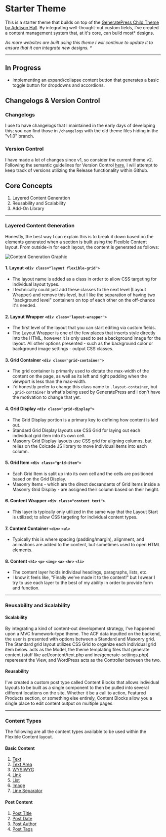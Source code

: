 # Starter Theme

This is a starter theme that builds on top of the [GeneratePress Child Theme by Addison Hall](https://github.com/addisonhall/generatepress-child "GitHub Link"). By integrating well-thought-out custom fields, I've created a content management system that, at it's core, can build most* designs. 

*As more websites are built using this theme I will continue to update it to ensure that it can integrate new designs. \**

---

## In Progress

- Implementing an expand/collapse content button that generates a basic toggle button for dropdowns and accordions. 

## Changelogs & Version Control

### Changelogs
I use to have changelogs that I maintained in the early days of developing this; you can find those in `/changelogs` with the old theme files hiding in the "v1.0" branch. 

### Version Control

I have made a lot of changes since v1, so consider the current theme v2. Following the semantic guidelines for Version Control [here](https://semver.org/ "Semantic Versioning 2.0.0"), I will attempt to keep track of versions utilizing the Release functionality within Github.

## Core Concepts

1. Layered Content Generation
2. Reusability and Scalability
3. Add-On Library

---

### Layered Content Generation

Honestly, the best way I can explain this is to break it down based on the elements generated when a section is built using the Flexible Content layout. From outside-in for each layout, the content is generated as follows:

![Content Generation Graphic](https://i.imgur.com/Oy1YzYa.png)

#### 1. Layout `<div class="layout flexible-grid">`

- The layout name is added as a class in order to allow CSS targeting for individual layout types. 
- I technically could just add these classes to the next level (Layout Wrapper) and remove this level, but I like the separation of having two "background level" containers on top of each other on the off-chance it's needed.

#### 2. Layout Wrapper `<div class="layout-wrapper">`

- The first level of the layout that you can start editing via custom fields. 
- The Layout Wrapper is one of the few places that inserts style directly into the HTML, however it is only used to set a background image for the layout. All other options presented - such as the background color or background image settings - output CSS classes.

#### 3. Grid Container `<div class="grid-container">`

- The grid container is primarily used to dictate the max-width of the content on the page, as well as its left and right padding when the viewport is less than the max-width. 
- I'd honestly prefer to change this class name to `.layout-container`, but `.grid-container` is what's being used by GeneratePress and I don't have the motivation to change that yet.

#### 4. Grid Display `<div class="grid-display">`

- The Grid Display portion is a primary key to defining how content is laid out. 
- Standard Grid Display layouts use CSS Grid for laying out each individual grid item into its own cell.
- Masonry Grid Display layouts use CSS grid for aligning columns, but relies on the Colcade JS library to move individual items into each column. 

#### 5. Grid Item `<div class="grid-item">`

- Each Grid Item is split up into its own cell and the cells are positioned based on the Grid Display. 
- Masonry Items - which are the direct decsandants of Grid Items inside a Masonry Grid Display - are assigned their column based on their height. 

#### 6. Content Wrapper `<div class="content text">`

- This layer is typically only utilized in the same way that the Layout Start is utilized; to allow CSS targeting for individual content types.

#### 7. Content Container `<div>` `<ul>`

- Typically this is where spacing (padding/margin), alignment, and animations are added to the content, but sometimes used to open HTML elements.

#### 8. Content `<h1>` `<p>` `<img>` `<a>` `<hr>` `<li>`

- The content layer holds individaul headings, paragraphs, lists, etc. 
- I know it feels like, "Finally we've made it to the content!" but I swear I try to use each layer to the best of my ability in order to provide form and function.

---

### Reusability and Scalability

#### Scalability

By integrating a kind of content-out development strategy, I've happened upon a MVC framework-type theme. The ACF data inputted on the backend, the user is presented with options between a Standard and Masonry grid. The Standard grid layout utilizes CSS Grid to organize each individual grid item below.  acts as the Model, the theme templating files that generate content (stuff like acf/content/text.php and inc/generate-settings.php) reperesent the View, and WordPress acts as the Controller between the two.

#### Reusability

I've created a custom post type called Content Blocks that allows individual layouts to be built as a single component to then be pulled into several different locations on the site. Whether it be a call to action, Featured Products section, or something else entirely, Content Blocks allow you a single place to edit content output on multiple pages.

---

### Content Types

The following are all the content types available to be used within the Flexible Content layout.

#### Basic Content

1. [Text](https://i.imgur.com/U5aE1EN.png)
2. [Text Area](https://i.imgur.com/ALMMLL7.png)
3. [WYSIWYG](https://i.imgur.com/xlN1zvf.png)
4. [Link](https://i.imgur.com/mOjtkJX.png)
5. [List](https://i.imgur.com/9NiIXSL.png)
6. [Image](https://i.imgur.com/cGPecH5.png)
7. [Line Separator](https://i.imgur.com/Md5Bljh.png)

#### Post Content

1. [Post Title](https://i.imgur.com/utIKTLS.png)
2. [Post Date](https://i.imgur.com/aj05zDY.png)
3. [Post Author](https://i.imgur.com/iqGl6MD.png)
4. [Post Tags](https://i.imgur.com/hSJ52m1.png)